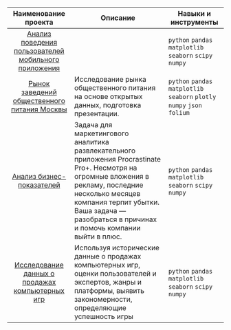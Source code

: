 | Наименование проекта | Описание | Навыки и инструменты |
|:----------------------:|----------|------|
| [Анализ поведения пользователей мобильного приложения][1] |  | `python` `pandas` `matplotlib` `seaborn` `scipy` `numpy` |
| [Рынок заведений общественного питания Москвы][2] | Исследование рынка общественного питания на основе открытых данных, подготовка презентации. | `python` `pandas` `matplotlib` `seaborn` `plotly` `numpy` `json` `folium`|
| [Анализ бизнес-показателей][3] | Задача для маркетингового аналитика развлекательного приложения Procrastinate Pro+. Несмотря на огромные вложения в рекламу, последние несколько месяцев компания терпит убытки. Ваша задача — разобраться в причинах и помочь компании выйти в плюс. | `python` `pandas` `matplotlib` `seaborn` `scipy` `numpy` |
| [Исследование данных о продажах компьютерных игр][4] | Используя исторические данные о продажах компьютерных игр, оценки пользователей и экспертов, жанры и платформы, выявить закономерности, определяющие успешность игры  | `python` `pandas` `matplotlib` `seaborn` `scipy` `numpy` |


[1]: /MobileApp_UserBehavior/README.md  
[2]: /MoscowCateringEstablishments/README.md  
[3]: /BusinessMetricsAnalysis/README.md
[4]: /VideogameSales/README.md  
